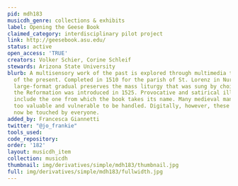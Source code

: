 ```yaml
---
pid: mdh183
musicdh_genre: collections & exhibits
label: Opening the Geese Book
claimed_category: interdisciplinary pilot project
link: http://geesebook.asu.edu/
status: active
open_access: 'TRUE'
creators: Volker Schier, Corine Schleif
stewards: Arizona State University
blurb: A multisensory work of the past is explored through multimedia technologies
  of the present. Completed in 1510 for the parish of St. Lorenz in Nuremberg, this
  large-format gradual preserves the mass liturgy that was sung by choir boys until
  the Reformation was introduced in 1525. Provocative and satirical illuminations
  include the one from which the book takes its name. Many medieval manuscripts are
  too valuable and vulnerable to be handled. Digitally, however, these 2 volumes can
  now be touched by everyone.
added_by: Francesca Giannetti
twitter: "@jo_frankie"
tools_used:
code_repository:
order: '182'
layout: musicdh_item
collection: musicdh
thumbnail: img/derivatives/simple/mdh183/thumbnail.jpg
full: img/derivatives/simple/mdh183/fullwidth.jpg
---
```

